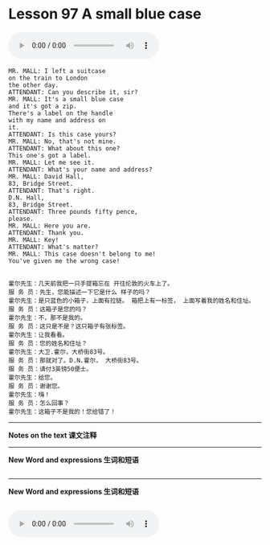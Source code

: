 # Lesson 97 A small blue case

​<audio id="audio" controls="" loop="loop">
    <source id="mp3" src="https://online1.tingclass.net/lesson/shi0529/0000/16/97.mp3"> 
</audio>

```
MR. MALL: I left a suitcase
on the train to London
the other day.
ATTENDANT: Can you describe it, sir?
MR. MALL: It's a small blue case
and it's got a zip.
There's a label on the handle
with my name and address on
it.
ATTENDANT: Is this case yours?
MR. MALL: No, that's not mine.
ATTENDANT: What about this one?
This one's got a label.
MR. MALL: Let me see it.
ATTENDANT: What's your name and address?
MR. MALL: David Hall,
83, Bridge Street.
ATTENDANT: That's right.
D.N. Hall,
83, Bridge Street.
ATTENDANT: Three pounds fifty pence,
please.
MR. MALL: Here you are.
ATTENDANT: Thank you.
MR. MALL: Key!
ATTENDANT: What's matter?
MR. MALL: This case doesn't belong to me!
You've given me the wrong case!


霍尔先生：几天前我把一只手提箱忘在 开往伦敦的火车上了。
服 务 员：先生，您能描述一下它是什么 样子的吗？
霍尔先生：是只蓝色的小箱子，上面有拉链。 箱把上有一标签， 上面写着我的姓名和住址。
服 务 员：这箱子是您的吗？
霍尔先生：不，那不是我的。
服 务 员：这只是不是？这只箱子有张标签。
霍尔先生：让我看看。
服 务 员：您的姓名和住址？
霍尔先生：大卫.霍尔，大桥街83号。
服 务 员：那就对了。D.N.霍尔， 大桥街83号。
服 务 员：请付3英镑50便士。
霍尔先生：给您。
服 务 员：谢谢您。
霍尔先生：嗨！
服 务 员：怎么回事？
霍尔先生：这箱子不是我的！您给错了！
```

------------
**Notes on the text 课文注释**

-------------
**New Word and expressions 生词和短语**
```markdown

```
-------------

**New Word and expressions 生词和短语**
```markdown

```

<audio id="audio" controls="" loop="loop">
    <source id="mp3" src="https://i.xiao84.com/en-nce/1mp3-en/lesson98.mp3">
</audio>